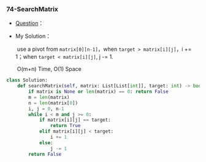 

### 74-SearchMatrix

+ [Question](https://leetcode-cn.com/problems/search-a-2d-matrix/)：

+ My Solution：

  ​	use a pivot from `matrix[0][n-1]`，when `target > matrix[i][j]`，i += 1；when `target < matrix[i][j]`, j -= 1.

  ​	O(m+n) Time, O(1) Space

```python
class Solution:
    def searchMatrix(self, matrix: List[List[int]], target: int) -> bool:
        if matrix is None or len(matrix) == 0: return False
        m = len(matrix)
        n = len(matrix[0])
        i, j = 0, n-1
        while i < m and j >= 0:
            if matrix[i][j] == target:
                return True
            elif matrix[i][j] < target:
                i += 1
            else:
                j -= 1
        return False
```

